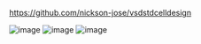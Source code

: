 https://github.com/nickson-jose/vsdstdcelldesign

![image](https://github.com/mkhaliq12/RS_ChipDesign/assets/139871694/a3c458fd-ea39-425a-858f-e6b091cfb69b)
![image](https://github.com/mkhaliq12/RS_ChipDesign/assets/139871694/9e0036ed-d8ca-44c0-a474-13d18e2dd361)
![image](https://github.com/mkhaliq12/RS_ChipDesign/assets/139871694/9967e6c3-0b25-477d-a028-ac925c8ffd2a)


